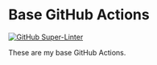 # Base GitHub Actions

[![GitHub Super-Linter](https://github.com/LeaLearnsToCode/.github-actions/workflows/Lint%20Code%20Base/badge.svg)](https://github.com/LeaLearnsToCode/.github-actions/actions/workflows/linter.yml)

These are my base GitHub Actions.
